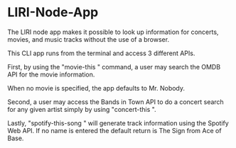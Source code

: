 # LIRI-Node-App
The LIRI node app makes it possible to look up information for concerts, movies, and music tracks without the use of a browser. 

This CLI app runs from the terminal and access 3 different APIs.

First, by using the "movie-this <movie title>" command, a user may search the OMDB API for the movie information.


When no movie is specified, the app defaults to Mr. Nobody.


Second, a user may access the Bands in Town API to do a concert search for any given artist simply by using "concert-this <artist name>".


Lastly, "spotify-this-song <song name>" will generate track information using the Spotify Web API. If no name is entered the default return is The Sign from Ace of Base. 